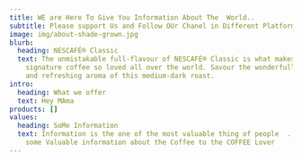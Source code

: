 ```yaml
---
title: WE are Here To Give You Information About The  World..
subtitle: Please support Us and Follow OUr Chanel in Different Platform..
image: img/about-shade-grown.jpg
blurb:
  heading: NESCAFÉ® Classic
  text: The unmistakable full-flavour of NESCAFÉ® Classic is what makes our
    signature coffee so loved all over the world. Savour the wonderfully rich
    and refreshing aroma of this medium-dark roast.
intro:
  heading: What we offer
  text: Hey MAma
products: []
values:
  heading: SoMe Information
  text: Information is the one of the most valuable thing of people  . We give
    some Valuable information about the Coffee to the COFFEE Lover
---
```

